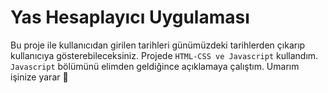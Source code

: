 # Yas Hesaplayıcı Uygulaması
Bu proje ile kullanıcıdan girilen tarihleri günümüzdeki tarihlerden çıkarıp kullanıcıya gösterebileceksiniz.
Projede `HTML-CSS ve Javascript` kullandım. 
`Javascript` bölümünü elimden geldiğince açıklamaya çalıştım.
Umarım işinize yarar 🙌
